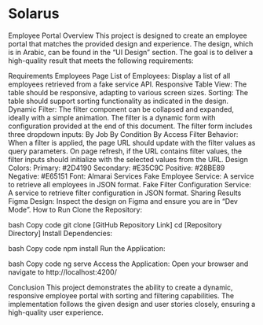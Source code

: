# Solarus
Employee Portal
Overview
This project is designed to create an employee portal that matches the provided design and experience. The design, which is in Arabic, can be found in the “UI Design” section. The goal is to deliver a high-quality result that meets the following requirements:

Requirements
Employees Page
List of Employees: Display a list of all employees retrieved from a fake service API.
Responsive Table View: The table should be responsive, adapting to various screen sizes.
Sorting: The table should support sorting functionality as indicated in the design.
Dynamic Filter:
The filter component can be collapsed and expanded, ideally with a simple animation.
The filter is a dynamic form with configuration provided at the end of this document.
The filter form includes three dropdown inputs:
By Job
By Condition
By Access
Filter Behavior:
When a filter is applied, the page URL should update with the filter values as query parameters.
On page refresh, if the URL contains filter values, the filter inputs should initialize with the selected values from the URL.
Design
Colors:
Primary: #2D4190
Secondary: #E35C9C
Positive: #28BE89
Negative: #E65151
Font: Almarai
Services
Fake Employee Service: A service to retrieve all employees in JSON format.
Fake Filter Configuration Service: A service to retrieve filter configuration in JSON format.
Sharing Results
Figma Design: Inspect the design on Figma and ensure you are in “Dev Mode”.
How to Run
Clone the Repository:

bash
Copy code
git clone [GitHub Repository Link]
cd [Repository Directory]
Install Dependencies:

bash
Copy code
npm install
Run the Application:

bash
Copy code
ng serve
Access the Application:
Open your browser and navigate to http://localhost:4200/

Conclusion
This project demonstrates the ability to create a dynamic, responsive employee portal with sorting and filtering capabilities. The implementation follows the given design and user stories closely, ensuring a high-quality user experience.
